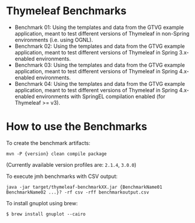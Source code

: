 
# Thymeleaf Benchmarks

  * Benchmark 01: Using the templates and data from the GTVG example application, meant to test different versions of
                  Thymeleaf in non-Spring environments (i.e. using OGNL).
  * Benchmark 02: Using the templates and data from the GTVG example application, meant to test different versions of
                  Thymeleaf in Spring 3.x-enabled environments. 
  * Benchmark 03: Using the templates and data from the GTVG example application, meant to test different versions of
                  Thymeleaf in Spring 4.x-enabled environments. 
  * Benchmark 04: Using the templates and data from the GTVG example application, meant to test different versions of
                  Thymeleaf in Spring 4.x-enabled environments with SpringEL compilation enabled (for Thymeleaf >= v3). 


# How to use the Benchmarks

To create the benchmark artifacts:
```
mvn -P {version} clean compile package
```
(Currently available version profiles are: `2.1.4`, `3.0.0`)

To execute jmh benchmarks with CSV output:
```
java -jar target/thymeleaf-benchmarkXX.jar {BenchmarkName01 BenchmarkName02 ...}? -rf csv -rff benchmarkoutput.csv
```

To install gnuplot using brew:
```
$ brew install gnuplot --cairo
```


